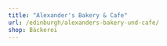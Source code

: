 ```yaml
---
title: "Alexander's Bakery & Cafe"
url: /edinburgh/alexanders-bakery-und-cafe/
shop: Bäckerei
---
```

